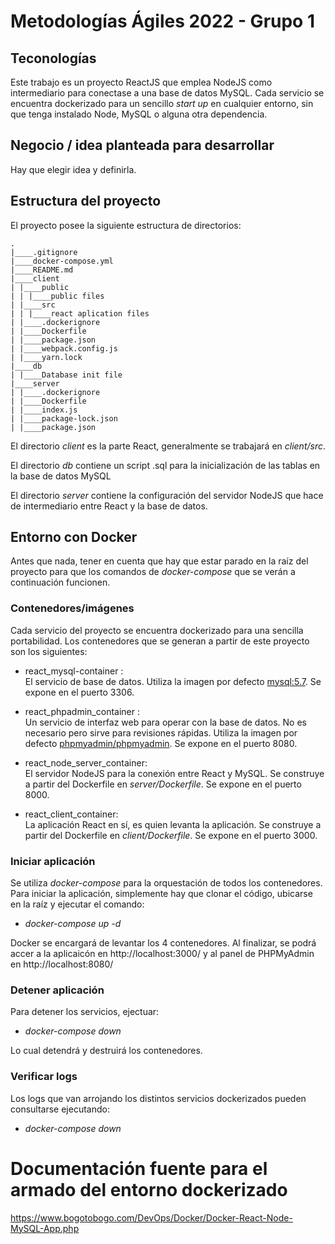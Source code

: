 # Metodologías Ágiles 2022 - Grupo 1
## Teconologías
Este trabajo es un proyecto ReactJS que emplea NodeJS como intermediario para conectase a una base de datos MySQL. Cada servicio se encuentra dockerizado para un sencillo *start up* en cualquier entorno, sin que tenga instalado Node, MySQL o alguna otra dependencia.

## Negocio / idea planteada para desarrollar
Hay que elegir idea y definirla.

## Estructura del proyecto
El proyecto posee la siguiente estructura de directorios:
```
.
|____.gitignore
|____docker-compose.yml
|____README.md
|____client
| |____public
| | |____public files
| |____src
| | |____react aplication files
| |____.dockerignore
| |____Dockerfile
| |____package.json
| |____webpack.config.js
| |____yarn.lock
|____db
| |____Database init file
|____server
| |____.dockerignore
| |____Dockerfile
| |____index.js
| |____package-lock.json
| |____package.json
```

El directorio *client* es la parte React, generalmente se trabajará en *client/src*.

El directorio *db* contiene un script .sql para la inicialización de las tablas en la base de datos MySQL

El directorio *server* contiene la configuración del servidor NodeJS que hace de intermediario entre React y la base de datos.


## Entorno con Docker
Antes que nada, tener en cuenta que hay que estar parado en la raíz del proyecto para que los comandos de *docker-compose* que se verán a continuación funcionen.

### Contenedores/imágenes
Cada servicio del proyecto se encuentra dockerizado para una sencilla portabilidad. Los contenedores que se generan a partir de este proyecto son los siguientes:
 - react_mysql-container :
   <br />El servicio de base de datos. Utiliza la imagen por defecto [mysql:5.7](https://hub.docker.com/_/mysql). Se expone en el puerto 3306.
   
 - react_phpadmin_container :
   <br />Un servicio de interfaz web para operar con la base de datos. No es necesario pero sirve para revisiones rápidas. Utiliza la imagen por defecto [phpmyadmin/phpmyadmin](https://hub.docker.com/_/phpmyadmin). Se expone en el puerto 8080.
   
 - react_node_server_container:
   <br />El servidor NodeJS para la conexión entre React y MySQL. Se construye a partir del Dockerfile en *server/Dockerfile*. Se expone en el puerto 8000.
   
 - react_client_container:
   <br />La aplicación React en sí, es quien levanta la aplicación. Se construye a partir del Dockerfile en *client/Dockerfile*. Se expone en el puerto 3000.

### Iniciar aplicación
Se utiliza *docker-compose* para la orquestación de todos los contenedores. Para iniciar la aplicación, simplemente hay que clonar el código, ubicarse en la raíz y ejecutar el comando:
 - *docker-compose up -d*

Docker se encargará de levantar los 4 contenedores. Al finalizar, se podrá accer a la aplicaicón en http://localhost:3000/ y al panel de PHPMyAdmin en http://localhost:8080/

### Detener aplicación
Para detener los servicios, ejectuar:
 - *docker-compose down*

Lo cual detendrá y destruirá los contenedores.


### Verificar logs
Los logs que van arrojando los distintos servicios dockerizados pueden consultarse ejecutando:
 - *docker-compose down*


# Documentación fuente para el armado del entorno dockerizado
https://www.bogotobogo.com/DevOps/Docker/Docker-React-Node-MySQL-App.php
